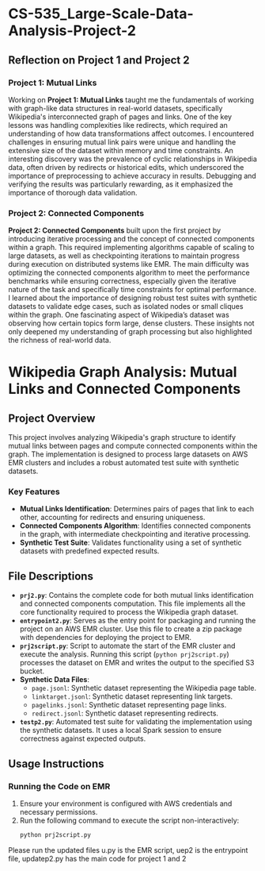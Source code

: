 # CS-535_Large-Scale-Data-Analysis-Project-2

## Reflection on Project 1 and Project 2

### Project 1: Mutual Links
Working on **Project 1: Mutual Links** taught me the fundamentals of working with graph-like data structures in real-world datasets, specifically Wikipedia's interconnected graph of pages and links. One of the key lessons was handling complexities like redirects, which required an understanding of how data transformations affect outcomes. I encountered challenges in ensuring mutual link pairs were unique and handling the extensive size of the dataset within memory and time constraints. An interesting discovery was the prevalence of cyclic relationships in Wikipedia data, often driven by redirects or historical edits, which underscored the importance of preprocessing to achieve accuracy in results. Debugging and verifying the results was particularly rewarding, as it emphasized the importance of thorough data validation.

### Project 2: Connected Components
**Project 2: Connected Components** built upon the first project by introducing iterative processing and the concept of connected components within a graph. This required implementing algorithms capable of scaling to large datasets, as well as checkpointing iterations to maintain progress during execution on distributed systems like EMR. The main difficulty was optimizing the connected components algorithm to meet the performance benchmarks while ensuring correctness, especially given the iterative nature of the task and specifically time constraints for optimal performance. I learned about the importance of designing robust test suites with synthetic datasets to validate edge cases, such as isolated nodes or small cliques within the graph. One fascinating aspect of Wikipedia’s dataset was observing how certain topics form large, dense clusters. These insights not only deepened my understanding of graph processing but also highlighted the richness of real-world data.


# Wikipedia Graph Analysis: Mutual Links and Connected Components

## Project Overview
This project involves analyzing Wikipedia's graph structure to identify mutual links between pages and compute connected components within the graph. The implementation is designed to process large datasets on AWS EMR clusters and includes a robust automated test suite with synthetic datasets.

### Key Features
- **Mutual Links Identification**: Determines pairs of pages that link to each other, accounting for redirects and ensuring uniqueness.
- **Connected Components Algorithm**: Identifies connected components in the graph, with intermediate checkpointing and iterative processing.
- **Synthetic Test Suite**: Validates functionality using a set of synthetic datasets with predefined expected results.

## File Descriptions
- **`prj2.py`**: Contains the complete code for both mutual links identification and connected components computation. This file implements all the core functionality required to process the Wikipedia graph dataset.
- **`entrypoint2.py`**: Serves as the entry point for packaging and running the project on an AWS EMR cluster. Use this file to create a zip package with dependencies for deploying the project to EMR.
- **`prj2script.py`**: Script to automate the start of the EMR cluster and execute the analysis. Running this script (`python prj2script.py`) processes the dataset on EMR and writes the output to the specified S3 bucket.
- **Synthetic Data Files**:
  - `page.jsonl`: Synthetic dataset representing the Wikipedia page table.
  - `linktarget.jsonl`: Synthetic dataset representing link targets.
  - `pagelinks.jsonl`: Synthetic dataset representing page links.
  - `redirect.jsonl`: Synthetic dataset representing redirects.
- **`testp2.py`**: Automated test suite for validating the implementation using the synthetic datasets. It uses a local Spark session to ensure correctness against expected outputs.

## Usage Instructions
### Running the Code on EMR
1. Ensure your environment is configured with AWS credentials and necessary permissions.
2. Run the following command to execute the script non-interactively:
   ```bash
   python prj2script.py

Please run the updated files u.py is the EMR script, uep2 is the entrypoint file, updatep2.py has the main code for project 1 and 2
